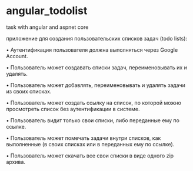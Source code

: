 # angular_todolist
task with angular and aspnet core

приложение для создания пользовательских списков задач (todo lists):

•	Аутентификация пользователя должна выполняться через Google Account.

•	Пользователь может создавать списки задач, переименовывать их и удалять.

•	Пользователь может добавлять, переименовывать и удалять задачи из своих списках.

•	Пользователь может создать ссылку на список, по которой можно просмотреть список без аутентификации в системе.

•	Пользователь видит только свои списки, либо переданные ему по ссылке.

•	Пользователь может помечать задачи внутри списков, как выполненные (в своих списках или в переданных ему по ссылке).

•	Пользователь может скачать все свои списки в виде одного zip архива.

